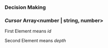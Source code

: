 ### Decision Making

### *Cursor* Array<number | string, number>

First Element means *id*

Second Element means *depth*
